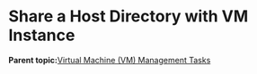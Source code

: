 <!--
SPDX-FileCopyrightText: 2023,2024 Oracle and/or its affiliates.
SPDX-License-Identifier: CC-BY-SA-4.0
-->
# Share a Host Directory with VM Instance

**Parent topic:**[Virtual Machine \(VM\) Management Tasks](../topics/cockpit-kvm.md)

